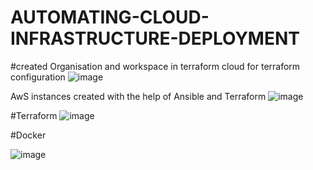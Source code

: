 ﻿# AUTOMATING-CLOUD-INFRASTRUCTURE-DEPLOYMENT

#created Organisation and workspace in terraform cloud for terraform configuration
![image](https://github.com/user-attachments/assets/ec0dc80a-5fed-446e-a218-121a81f59aa0)

AwS instances created with the help of Ansible and Terraform
![image](https://github.com/user-attachments/assets/6e232b63-2b43-49a7-8e83-f639e1a56f5b)

 
#Terraform
 ![image](https://github.com/user-attachments/assets/47b2415f-cf99-40fc-b396-ef789b716537)

#Docker 

![image](https://github.com/user-attachments/assets/087e5d72-cef5-42ad-9ba1-4733fc9775af)

